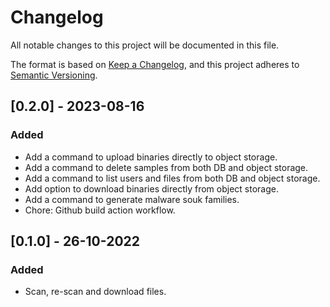 
# Changelog

All notable changes to this project will be documented in this file.

The format is based on [Keep a Changelog](https://keepachangelog.com/en/1.0.0/),
and this project adheres to [Semantic Versioning](https://semver.org/spec/v2.0.0.html).

## [0.2.0] - 2023-08-16

### Added

- Add a command to upload binaries directly to object storage.
- Add a command to delete samples from both DB and object storage.
- Add a command to list users and files from both DB and object storage.
- Add option to download binaries directly from object storage.
- Add a command to generate malware souk families.
- Chore: Github build action workflow.


## [0.1.0] - 26-10-2022

### Added

- Scan, re-scan  and download files.

